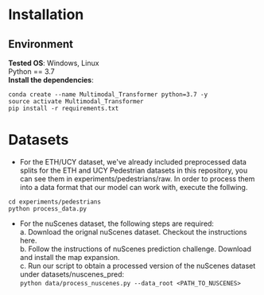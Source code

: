 # Installation
## Environment
**Tested OS**: Windows, Linux  
Python == 3.7  
**Install the dependencies**:   
```
conda create --name Multimodal_Transformer python=3.7 -y  
source activate Multimodal_Transformer  
pip install -r requirements.txt
```
# Datasets
* For the ETH/UCY dataset, we've already included preprocessed data splits for the ETH and UCY Pedestrian datasets in this repository, you can see them in experiments/pedestrians/raw. In order to process them into a data format that our model can work with, execute the follwing.
```
cd experiments/pedestrians
python process_data.py
```
* For the nuScenes dataset, the following steps are required:  
  a. Download the orignal nuScenes dataset. Checkout the instructions here.  
  b. Follow the instructions of nuScenes prediction challenge. Download and install the map expansion.  
  c. Run our script to obtain a processed version of the nuScenes dataset under datasets/nuscenes_pred:  
    `python data/process_nuscenes.py --data_root <PATH_TO_NUSCENES>`
